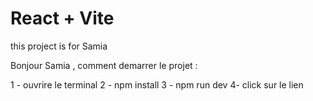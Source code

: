 # React + Vite

this project is for Samia

Bonjour Samia , comment demarrer le projet :

1 - ouvrire le terminal
2 - npm install
3 - npm run dev
4- click sur le lien
